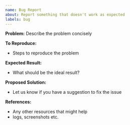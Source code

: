```yaml
---
name: Bug Report
about: Report something that doesn't work as expected
labels: bug
---
```


**Problem:**
Describe the problem concisely

**To Reproduce:**
- Steps to reproduce the problem

**Expected Result:**
- What should be the ideal result?

**Proposed Solution:**
- Let us know if you have a suggestion to fix the issue

**References:**
- Any other resources that might help
- logs, screenshots etc.

